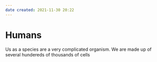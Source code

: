 ```yaml
---
date created: 2021-11-30 20:22
---
```


# Humans

Us as a species are a very complicated organism.
We are made up of several hundereds of thousands of cells
